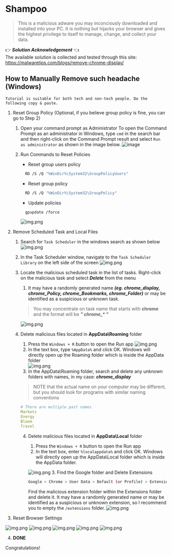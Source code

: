 # Shampoo
> This is a malicious adware you may inconciously downloaded and installed into your PC. 
It is nothing but hijacks your browser and gives the highest privilege to itself to manage, change, and collect your data.

:point_right: _**Solution Acknowledgement**_ :point_left: \
The available solution is collected and tested through this site: https://malwaretips.com/blogs/remove-chrome-display/

## How to Manually Remove such headache (Windows)
`Tutorial is suitable for both tech and non-tech people. Do the following copy & paste.`

1. Reset Group Policy (Optional, if you believe group policy is fine, you can go to Step 2)
   1. Open your command prompt as Administrator
   To open the Command Prompt as an administrator in Windows, 
   type `cmd` in the search bar and then right-click on the Command Prompt result and select `Run as administrator` as shown in the image below.
   ![image](https://user-images.githubusercontent.com/34592747/232319510-7d0f0eff-d05c-4189-9e75-94f60b4ceb34.png)

   2. Run Commands to Reset Policies
      * Reset group users policy 
      ```bash
        RD /S /Q "%WinDir%\System32\GroupPolicyUsers"
      ```
      * Reset group policy
      ```bash
        RD /S /Q "%WinDir%\System32\GroupPolicy"
      ```
      * Update policies
      ```bash
        gpupdate /force
      ```
      ![img.png](shampoo_img/groupPolicyUpdate.png)


2. Remove Scheduled Task and Local Files
   1. Search for `Task Scheduler` in the windows search as shown below
   ![img.png](shampoo_img/taskSchd.png)
   2. In the Task Scheduler window, navigate to the `Task Scheduler Library` on the left side of the screen
   ![img.png](shampoo_img/taskschdLib.png)
   3. Locate the malicious scheduled task in the list of tasks. Right-click on the malicious task and select **_Delete_** from the menu 
      1. It may have a randomly generated name **_(eg. chrome_display, chrome_Policy, chrome_Bookmarks, chrome_Folder)_** or may be identified as a suspicious or unknown task.
      > You may concentrate on task name that starts with **chrome** and the format will be _**"  chrome\_\* "**_ 
      
      
      ![img.png](shampoo_img/deleteschd.png)
   4. Delete malicious files located in **AppData\Roaming** folder
      1. Press the `Windows + R` button to open the Run app
      ![img.png](shampoo_img/openRun.png)
      2. In the text box, type `%AppData%` and click OK. 
      Windows will directly open up the Roaming folder which is inside the AppData folder \
      ![img.png](shampoo_img/appdataImg.png)
      3. In the AppData\Roaming folder, search and delete any unknown folders with names, in my case: **_chrome_display_**
      > NOTE that the actual name on your computer may be different, but you should look for programs with similar naming conventions
      ```yaml
      # There are multiple past names
      Markets
      Energy
      Bloom
      Travel
      ```
      4. Delete malicious files located in **AppData\Local** folder
         1. Press the `Windows + R` button to open the Run app
         2. In the text box, enter `%localappdata%` and click OK. Windows will directly open up the AppData\Local folder which is inside the AppData folder.
         
         ![img.png](shampoo_img/localdataImg.png)
         3. Find the Google folder and Delete Extensions
            ```bash
            Google > Chrome > User Data > Default (or Profile) > Extensions
            ```
            Find the malicious extension folder within the Extensions folder and delete it. 
            It may have a randomly generated name or may be identified as a suspicious or unknown extension, 
         so I recommend you to empty the `/extensions` folder.
         ![img.png](shampoo_img/localappfolder.png)
3. Reset Browser Settings

![img.png](shampoo_img/resetbrowser1.png)
![img.png](shampoo_img/resetbrowser2.png)
![img.png](shampoo_img/resetbrowser3.png)
![img.png](shampoo_img/resetbrowser4.png)
![img.png](shampoo_img/resetbrowser5.png)


4. **DONE**

Congratulations!
